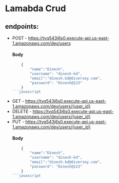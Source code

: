 # Lamabda Crud

## endpoints:
  * POST - https://tvq543j6s0.execute-api.us-east-1.amazonaws.com/dev/users
    #### Body
    ```javascript
        {
            "name":"Dinesh",
            "username": "dinesh-kd",
            "email":"dinesh.kd@diversey.com",
            "password": "Dinesh@123"
        }
    ```javascript
  * GET - https://tvq543j6s0.execute-api.us-east-1.amazonaws.com/dev/users/{user_id}
  * DELETE - https://tvq543j6s0.execute-api.us-east-1.amazonaws.com/dev/users/{user_id}
  * PUT - https://tvq543j6s0.execute-api.us-east-1.amazonaws.com/dev/users/{user_id}
    #### Body
    ```javascript
        {
            "name":"Dinesh",
            "username": "dinesh-kd",
            "email":"dinesh.kd@diversey.com",
            "password": "Dinesh@123"
        }
    ```javascript

